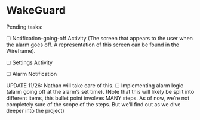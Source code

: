 # WakeGuard


Pending tasks: 

☐ Notification-going-off Activity (The screen that appears to the user when the alarm goes off. A representation of this screen can be found in the Wireframe). 

☐ Settings Activity

☐ Alarm Notification



UPDATE 11/26: Nathan will take care of this. 
☐ Implementing alarm logic (alarm going off at the alarm’s set time). (Note that this will likely be split into different items, this bullet point involves MANY steps. As of now, we’re not completely sure of the scope of the steps. But we’ll find out as we dive deeper into the project)
